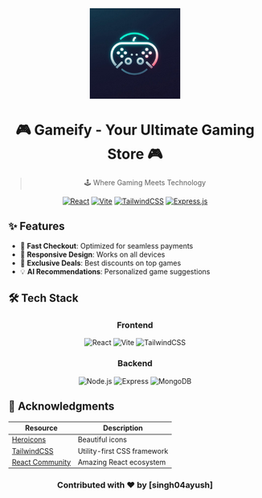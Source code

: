 <div align="center">

<img src="frontend/public/logo.png" alt="Gaming E-commerce Logo" width="180"/>

# 🎮 Gameify - Your Ultimate Gaming Store 🎮

> 🕹️ Where Gaming Meets Technology

[![React](https://img.shields.io/badge/React-19.0.0-61DAFB?style=for-the-badge&logo=react&logoColor=white&labelColor=20232A)](https://reactjs.org/)
[![Vite](https://img.shields.io/badge/Vite-6.2.0-646CFF?style=for-the-badge&logo=vite&logoColor=white&labelColor=20232A)](https://vitejs.dev/)
[![TailwindCSS](https://img.shields.io/badge/TailwindCSS-4.0.15-38B2AC?style=for-the-badge&logo=tailwind-css&logoColor=white&labelColor=20232A)](https://tailwindcss.com/)
[![Express.js](https://img.shields.io/badge/Express-4.18.0-000000?style=for-the-badge&logo=express&logoColor=white)](https://expressjs.com/)

</div>

## ✨ Features

- 🚀 **Fast Checkout**: Optimized for seamless payments
- 📱 **Responsive Design**: Works on all devices
- 🎁 **Exclusive Deals**: Best discounts on top games
- 💡 **AI Recommendations**: Personalized game suggestions

## 🛠️ Tech Stack

<div align="center">

### Frontend
![React](https://img.shields.io/badge/React-19.0.0-61DAFB?style=flat-square&logo=react&logoColor=white)
![Vite](https://img.shields.io/badge/Vite-6.2.0-646CFF?style=flat-square&logo=vite&logoColor=white)
![TailwindCSS](https://img.shields.io/badge/TailwindCSS-4.0.15-38B2AC?style=flat-square&logo=tailwind-css&logoColor=white)

### Backend
![Node.js](https://img.shields.io/badge/Node.js-20.0.0-339933?style=flat-square&logo=node.js&logoColor=white)
![Express](https://img.shields.io/badge/Express-4.18.0-000000?style=flat-square&logo=express&logoColor=white)
![MongoDB](https://img.shields.io/badge/MongoDB-6.0.0-47A248?style=flat-square&logo=mongodb&logoColor=white)

</div>

<!--
## 📝 License

<div align="center">

[![License: MIT](https://img.shields.io/badge/License-MIT-yellow.svg)](https://opensource.org/licenses/MIT)

This project is licensed under the MIT License - see the [LICENSE](LICENSE) file for details.

</div>

-->

## 🙏 Acknowledgments

<div align="center">

| Resource | Description |
|----------|-------------|
| [Heroicons](https://heroicons.com/) | Beautiful icons |
| [TailwindCSS](https://tailwindcss.com/) | Utility-first CSS framework |
| [React Community](https://reactjs.org/community) | Amazing React ecosystem |

</div>

<div align="center"> 
  
   ### Contributed with ❤️ by [singh04ayush] 

</div>

